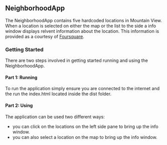 ## NeighborhoodApp
The NeighborhoodApp contains five hardcoded locations in Mountain View. When a location is selected on either the map or the list to the side a info window displays relvent information about the location. This information is provided as a courtesy of [Foursquare](https://foursquare.com/).

### Getting Started
There are two steps involved in getting started running and using the NeighborhoodApp.

#### Part 1: Running
To run the application simply ensure you are connected to the internet and the run the index.html located inside the dist folder.
#### Part 2: Using
The application can be used two different ways:
* you can click on the locations on the left side pane to bring up the info window.
* you can also select a location on the map to bring up the info window.


